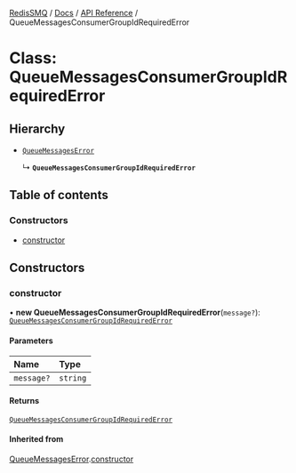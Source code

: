[RedisSMQ](../../../README.md) / [Docs](../../README.md) / [API Reference](../README.md) / QueueMessagesConsumerGroupIdRequiredError

# Class: QueueMessagesConsumerGroupIdRequiredError

## Hierarchy

- [`QueueMessagesError`](QueueMessagesError.md)

  ↳ **`QueueMessagesConsumerGroupIdRequiredError`**

## Table of contents

### Constructors

- [constructor](QueueMessagesConsumerGroupIdRequiredError.md#constructor)

## Constructors

### constructor

• **new QueueMessagesConsumerGroupIdRequiredError**(`message?`): [`QueueMessagesConsumerGroupIdRequiredError`](QueueMessagesConsumerGroupIdRequiredError.md)

#### Parameters

| Name | Type |
| :------ | :------ |
| `message?` | `string` |

#### Returns

[`QueueMessagesConsumerGroupIdRequiredError`](QueueMessagesConsumerGroupIdRequiredError.md)

#### Inherited from

[QueueMessagesError](QueueMessagesError.md).[constructor](QueueMessagesError.md#constructor)
